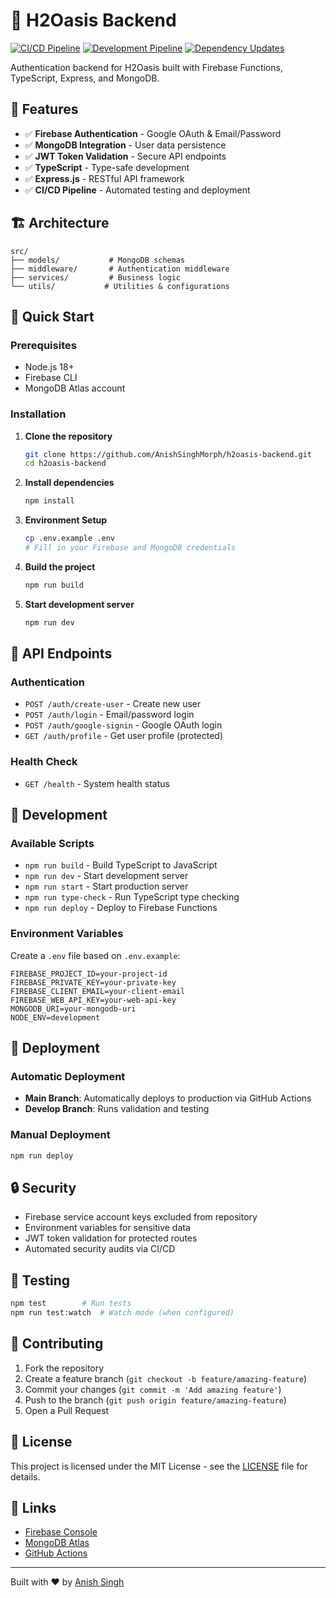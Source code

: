 # 🚀 H2Oasis Backend

[![CI/CD Pipeline](https://github.com/AnishSinghMorph/h2oasis-backend/actions/workflows/ci-cd.yml/badge.svg)](https://github.com/AnishSinghMorph/h2oasis-backend/actions/workflows/ci-cd.yml)
[![Development Pipeline](https://github.com/AnishSinghMorph/h2oasis-backend/actions/workflows/dev-pipeline.yml/badge.svg)](https://github.com/AnishSinghMorph/h2oasis-backend/actions/workflows/dev-pipeline.yml)
[![Dependency Updates](https://github.com/AnishSinghMorph/h2oasis-backend/actions/workflows/dependency-updates.yml/badge.svg)](https://github.com/AnishSinghMorph/h2oasis-backend/actions/workflows/dependency-updates.yml)

Authentication backend for H2Oasis built with Firebase Functions, TypeScript, Express, and MongoDB.

## 🌟 Features

- ✅ **Firebase Authentication** - Google OAuth & Email/Password
- ✅ **MongoDB Integration** - User data persistence
- ✅ **JWT Token Validation** - Secure API endpoints
- ✅ **TypeScript** - Type-safe development
- ✅ **Express.js** - RESTful API framework
- ✅ **CI/CD Pipeline** - Automated testing and deployment

## 🏗️ Architecture

```
src/
├── models/           # MongoDB schemas
├── middleware/       # Authentication middleware
├── services/         # Business logic
└── utils/           # Utilities & configurations
```

## 🚀 Quick Start

### Prerequisites
- Node.js 18+
- Firebase CLI
- MongoDB Atlas account

### Installation

1. **Clone the repository**
   ```bash
   git clone https://github.com/AnishSinghMorph/h2oasis-backend.git
   cd h2oasis-backend
   ```

2. **Install dependencies**
   ```bash
   npm install
   ```

3. **Environment Setup**
   ```bash
   cp .env.example .env
   # Fill in your Firebase and MongoDB credentials
   ```

4. **Build the project**
   ```bash
   npm run build
   ```

5. **Start development server**
   ```bash
   npm run dev
   ```

## 📡 API Endpoints

### Authentication
- `POST /auth/create-user` - Create new user
- `POST /auth/login` - Email/password login
- `POST /auth/google-signin` - Google OAuth login
- `GET /auth/profile` - Get user profile (protected)

### Health Check
- `GET /health` - System health status

## 🔧 Development

### Available Scripts

- `npm run build` - Build TypeScript to JavaScript
- `npm run dev` - Start development server
- `npm run start` - Start production server
- `npm run type-check` - Run TypeScript type checking
- `npm run deploy` - Deploy to Firebase Functions

### Environment Variables

Create a `.env` file based on `.env.example`:

```env
FIREBASE_PROJECT_ID=your-project-id
FIREBASE_PRIVATE_KEY=your-private-key
FIREBASE_CLIENT_EMAIL=your-client-email
FIREBASE_WEB_API_KEY=your-web-api-key
MONGODB_URI=your-mongodb-uri
NODE_ENV=development
```

## 🚀 Deployment

### Automatic Deployment
- **Main Branch**: Automatically deploys to production via GitHub Actions
- **Develop Branch**: Runs validation and testing

### Manual Deployment
```bash
npm run deploy
```

## 🔒 Security

- Firebase service account keys excluded from repository
- Environment variables for sensitive data
- JWT token validation for protected routes
- Automated security audits via CI/CD

## 🧪 Testing

```bash
npm test        # Run tests
npm run test:watch  # Watch mode (when configured)
```

## 🤝 Contributing

1. Fork the repository
2. Create a feature branch (`git checkout -b feature/amazing-feature`)
3. Commit your changes (`git commit -m 'Add amazing feature'`)
4. Push to the branch (`git push origin feature/amazing-feature`)
5. Open a Pull Request

## 📄 License

This project is licensed under the MIT License - see the [LICENSE](LICENSE) file for details.

## 🔗 Links

- [Firebase Console](https://console.firebase.google.com/)
- [MongoDB Atlas](https://cloud.mongodb.com/)
- [GitHub Actions](https://github.com/AnishSinghMorph/h2oasis-backend/actions)

---

Built with ❤️ by [Anish Singh](https://github.com/AnishSinghMorph)

